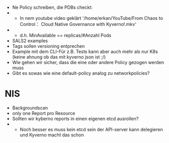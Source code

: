 * Ne Policy schreiben, die PDBs checkt:
* * In nem youtube video geklärt '/home/erkan/YouTube/From Chaos to Control： Cloud Native Governance with Kyverno!.mkv'
* * d.h. MinAvailable == replicas/#Anzahl Pods
* SALS2 examples
* Tags sollen versioning entprechen
* Example mit dem CLI-Für z.B. Tests kann aber auch mehr als nur K8s (keine ahnung ob das mit kyverno json ist ;/)
* Wie gehen wir sicher, dass die eine oder andere Policy gezogen werden muss
* Gibt es sowas wie eine default-policy analog zu networkpolicies?

# NIS

* Backgroundscan
* only one Report pro Resource
* Sollten wir kyberno reports in einen eigenen etcd ausrollen?
* * Noch besser es muss kein etcd sein der API-server kann delegieren und Kyverno macht das schon
